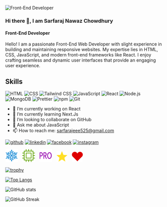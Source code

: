 ![Front-End Developer](https://media.licdn.com/dms/image/D4D16AQGvFclMTZTHhw/profile-displaybackgroundimage-shrink_350_1400/0/1714713201257?e=1725494400&v=beta&t=jU7xIGE7sT76nxsdiRCLLK1sBRSime_quw5EmPm5wvQ)


### Hi there 👋, I am Sarfaraj Nawaz Chowdhury
#### Front-End Developer

Hello! I am a passionate Front-End Web Developer with slight experience in building and maintaining responsive websites. My expertise lies in HTML, CSS, JavaScript, and modern front-end frameworks like React. I enjoy crafting seamless and dynamic user interfaces that provide an engaging user experience.

## Skills
![HTML](https://img.shields.io/badge/-HTML5-E34F26?style=for-the-badge&logo=html5&logoColor=white)
![CSS](https://img.shields.io/badge/-CSS3-1572B6?style=for-the-badge&logo=css3&logoColor=white)
![Tailwind CSS](https://img.shields.io/badge/-Tailwind%20CSS-38B2AC?style=for-the-badge&logo=tailwind-css&logoColor=white)
![JavaScript](https://img.shields.io/badge/-JavaScript-F7DF1E?style=for-the-badge&logo=javascript&logoColor=black)
![React](https://img.shields.io/badge/-React-61DAFB?style=for-the-badge&logo=react&logoColor=black)
![Node.js](https://img.shields.io/badge/-Node.js-339933?style=for-the-badge&logo=node.js&logoColor=white)
![MongoDB](https://img.shields.io/badge/-MongoDB-13aa52?style=for-the-badge&logo=mongodb&logoColor=white)
![Prettier](https://img.shields.io/badge/-Prettier-F7B93E?style=for-the-badge&logo=prettier&logoColor=white)
![npm](https://img.shields.io/badge/-npm-CB3837?style=for-the-badge&logo=npm&logoColor=white)
![Git](https://img.shields.io/badge/-Git-F05032?style=for-the-badge&logo=git&logoColor=white)
 

- 🔭 I’m currently working on React 
- 🌱 I’m currently learning Next.Js 
- 👯 I’m looking to collaborate on GitHub 
- 💬 Ask me about JavaScript 
- 📫 How to reach me: sarfarajeee525@gmail.com 


[<img src='https://cdn.jsdelivr.net/npm/simple-icons@3.0.1/icons/github.svg' alt='github' height='40'>](https://github.com/Sarfaraj525)  [<img src='https://cdn.jsdelivr.net/npm/simple-icons@3.0.1/icons/linkedin.svg' alt='linkedin' height='40'>](https://www.linkedin.com/in/sarfaraj-nawaz-chowdhury/)  [<img src='https://cdn.jsdelivr.net/npm/simple-icons@3.0.1/icons/facebook.svg' alt='facebook' height='40'>](https://www.facebook.com/sarfaraj.nawaz.chowdhury525)  [<img src='https://cdn.jsdelivr.net/npm/simple-icons@3.0.1/icons/instagram.svg' alt='instagram' height='40'>](https://www.instagram.com/sarfaraj_nawaz_chowdhury/)  

<a href='https://archiveprogram.github.com/'><img src='https://raw.githubusercontent.com/acervenky/animated-github-badges/master/assets/acbadge.gif' width='40' height='40'></a> <a href='https://docs.github.com/en/developers'><img src='https://raw.githubusercontent.com/acervenky/animated-github-badges/master/assets/devbadge.gif' width='40' height='40'></a> <a href='https://github.com/pricing'><img src='https://raw.githubusercontent.com/acervenky/animated-github-badges/master/assets/pro.gif' width='40' height='40'></a> <a href='https://stars.github.com/'><img src='https://raw.githubusercontent.com/acervenky/animated-github-badges/master/assets/starbadge.gif' width='35' height='35'></a> <a href='https://docs.github.com/en/github/supporting-the-open-source-community-with-github-sponsors'><img src='https://raw.githubusercontent.com/acervenky/animated-github-badges/master/assets/sponsorbadge.gif' width='35' height='35'></a> 

[![trophy](https://github-profile-trophy.vercel.app/?username=Sarfaraj525)](https://github.com/ryo-ma/github-profile-trophy)

[![Top Langs](https://github-readme-stats.vercel.app/api/top-langs/?username=Sarfaraj525)](https://github.com/anuraghazra/github-readme-stats)

![GitHub stats](https://github-readme-stats.vercel.app/api?username=Sarfaraj525&show_icons=true&count_private=true)  

![GitHub Streak](https://github-readme-streak-stats.herokuapp.com/?user=Sarfaraj525&theme=radical&hide_border=true)



